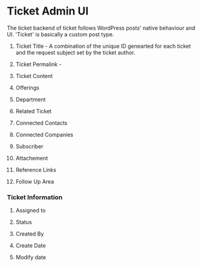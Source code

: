 # Ticket Admin UI
The ticket backend of ticket follows WordPress posts' native behaviour and UI. 'Ticket' is basically a custom post type.

1. Ticket Title - A combination of the unique ID genearted for each ticket and the request subject set by the ticket author.

2. Ticket Permalink -

3. Ticket Content

4. Offerings

5. Department

6. Related Ticket

7. Connected Contacts

8. Connected Companies

9. Subscriber

10. Attachement

11. Reference Links

12. Follow Up Area

### Ticket Information

1. Assigned to

2. Status

3. Created By

4. Create Date

5. Modify date




